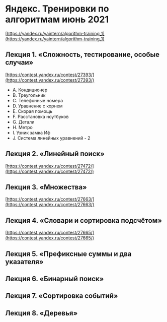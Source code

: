 # Яндекс. Тренировки по алгоритмам июнь 2021
[https://yandex.ru/yaintern/algorithm-training_1](https://yandex.ru/yaintern/algorithm-training_1)

## Лекция 1. «Сложность, тестирование, особые случаи»
[https://contest.yandex.ru/contest/27393/](https://contest.yandex.ru/contest/27393/)

- A. Кондиционер
- B. Треугольник
- C. Телефонные номера
- D. Уравнение с корнем
- E. Скорая помощь
- F. Расстановка ноутбуков
- G. Детали
- H. Метро
- I. Узник замка Иф
- J. Система линейных уравнений - 2

## Лекция 2. «Линейный поиск»
[https://contest.yandex.ru/contest/27472/](https://contest.yandex.ru/contest/27472/)

## Лекция 3. «Множества»
[https://contest.yandex.ru/contest/27663/](https://contest.yandex.ru/contest/27663/)

## Лекция 4. «Словари и сортировка подсчётом»
[https://contest.yandex.ru/contest/27665/](https://contest.yandex.ru/contest/27665/)

## Лекция 5. «Префиксные суммы и два указателя»

## Лекция 6. «Бинарный поиск»

## Лекция 7. «Сортировка событий»

## Лекция 8. «Деревья»

